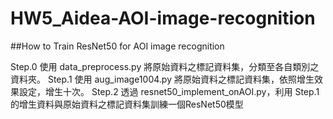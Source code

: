 # HW5_Aidea-AOI-image-recognition
##How to Train ResNet50 for AOI image recognition

Step.0 使用 data_preprocess.py 將原始資料之標記資料集，分類至各自類別之資料夾。
Step.1 使用 aug_image1004.py 將原始資料之標記資料集，依照增生效果設定，增生十次。
Step.2 透過 resnet50_implement_onAOI.py，利用 Step.1 的增生資料與原始資料之標記資料集訓練一個ResNet50模型
